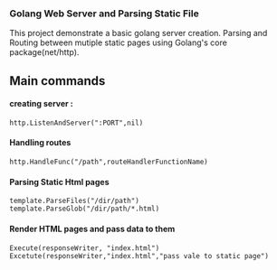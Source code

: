 ### Golang Web Server and Parsing Static File

This project demonstrate a basic golang server creation. Parsing and Routing between mutiple static pages using Golang's core package(net/http).

## Main commands


#### creating server :
```
http.ListenAndServer(":PORT",nil)
```

#### Handling routes
```
http.HandleFunc("/path",routeHandlerFunctionName)
```

#### Parsing Static Html pages
```
template.ParseFiles("/dir/path")
template.ParseGlob("/dir/path/*.html)
```

#### Render HTML pages and pass data to them
```
Execute(responseWriter, "index.html")
Excetute(responseWriter,"index.html","pass vale to static page")
```